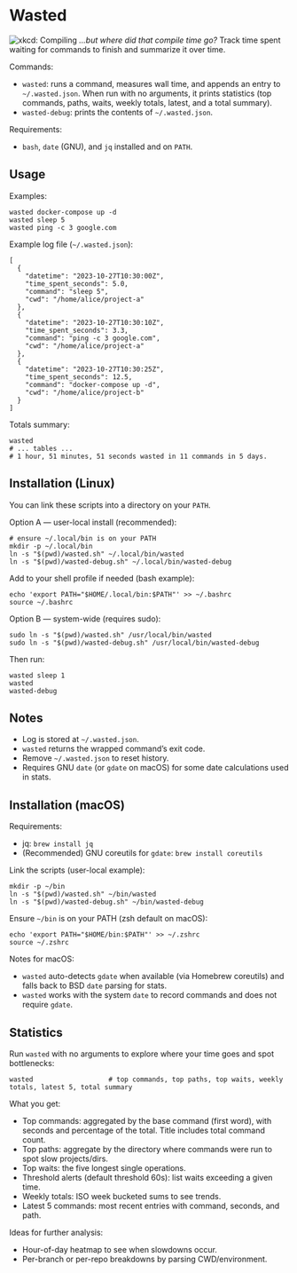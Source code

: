 # Wasted

![xkcd: Compiling](https://imgs.xkcd.com/comics/compiling.png)
_...but where did that compile time go?_
Track time spent waiting for commands to finish and summarize it over time.

Commands:
- `wasted`: runs a command, measures wall time, and appends an entry to `~/.wasted.json`. When run with no arguments, it prints statistics (top commands, paths, waits, weekly totals, latest, and a total summary).
- `wasted-debug`: prints the contents of `~/.wasted.json`.

Requirements:
- `bash`, `date` (GNU), and `jq` installed and on `PATH`.

## Usage

Examples:

```
wasted docker-compose up -d
wasted sleep 5
wasted ping -c 3 google.com
```

Example log file (`~/.wasted.json`):
```
[
  {
    "datetime": "2023-10-27T10:30:00Z",
    "time_spent_seconds": 5.0,
    "command": "sleep 5",
    "cwd": "/home/alice/project-a"
  },
  {
    "datetime": "2023-10-27T10:30:10Z",
    "time_spent_seconds": 3.3,
    "command": "ping -c 3 google.com",
    "cwd": "/home/alice/project-a"
  },
  {
    "datetime": "2023-10-27T10:30:25Z",
    "time_spent_seconds": 12.5,
    "command": "docker-compose up -d",
    "cwd": "/home/alice/project-b"
  }
]
```

Totals summary:

```
wasted
# ... tables ...
# 1 hour, 51 minutes, 51 seconds wasted in 11 commands in 5 days.
```

## Installation (Linux)

You can link these scripts into a directory on your `PATH`.

Option A — user-local install (recommended):

```
# ensure ~/.local/bin is on your PATH
mkdir -p ~/.local/bin
ln -s "$(pwd)/wasted.sh" ~/.local/bin/wasted
ln -s "$(pwd)/wasted-debug.sh" ~/.local/bin/wasted-debug
```

Add to your shell profile if needed (bash example):

```
echo 'export PATH="$HOME/.local/bin:$PATH"' >> ~/.bashrc
source ~/.bashrc
```

Option B — system-wide (requires sudo):

```
sudo ln -s "$(pwd)/wasted.sh" /usr/local/bin/wasted
sudo ln -s "$(pwd)/wasted-debug.sh" /usr/local/bin/wasted-debug
```

Then run:

```
wasted sleep 1
wasted
wasted-debug
```

## Notes
- Log is stored at `~/.wasted.json`.
- `wasted` returns the wrapped command’s exit code.
- Remove `~/.wasted.json` to reset history.
- Requires GNU `date` (or `gdate` on macOS) for some date calculations used in stats.

## Installation (macOS)

Requirements:
- jq: `brew install jq`
- (Recommended) GNU coreutils for `gdate`: `brew install coreutils`

Link the scripts (user-local example):

```
mkdir -p ~/bin
ln -s "$(pwd)/wasted.sh" ~/bin/wasted
ln -s "$(pwd)/wasted-debug.sh" ~/bin/wasted-debug
```

Ensure `~/bin` is on your PATH (zsh default on macOS):

```
echo 'export PATH="$HOME/bin:$PATH"' >> ~/.zshrc
source ~/.zshrc
```

Notes for macOS:
- `wasted` auto-detects `gdate` when available (via Homebrew coreutils) and falls back to BSD `date` parsing for stats.
- `wasted` works with the system `date` to record commands and does not require `gdate`.

## Statistics

Run `wasted` with no arguments to explore where your time goes and spot bottlenecks:

```
wasted                   # top commands, top paths, top waits, weekly totals, latest 5, total summary
```

What you get:
- Top commands: aggregated by the base command (first word), with seconds and percentage of the total. Title includes total command count.
- Top paths: aggregate by the directory where commands were run to spot slow projects/dirs.
- Top waits: the five longest single operations.
- Threshold alerts (default threshold 60s): list waits exceeding a given time.
- Weekly totals: ISO week bucketed sums to see trends.
- Latest 5 commands: most recent entries with command, seconds, and path.

Ideas for further analysis:
- Hour-of-day heatmap to see when slowdowns occur.
- Per-branch or per-repo breakdowns by parsing CWD/environment.
